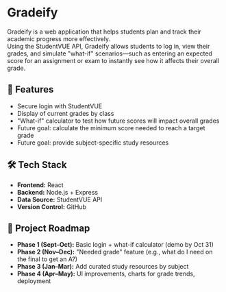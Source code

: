 # Gradeify

Gradeify is a web application that helps students plan and track their academic progress more effectively.  
Using the StudentVUE API, Gradeify allows students to log in, view their grades, and simulate "what-if" scenarios—such as entering an expected score for an assignment or exam to instantly see how it affects their overall grade.  

## 🚀 Features
- Secure login with StudentVUE  
- Display of current grades by class  
- "What-if" calculator to test how future scores will impact overall grades  
- Future goal: calculate the minimum score needed to reach a target grade  
- Future goal: provide subject-specific study resources  

## 🛠️ Tech Stack
- **Frontend:** React  
- **Backend:** Node.js + Express  
- **Data Source:** StudentVUE API  
- **Version Control:** GitHub  

## 📅 Project Roadmap
- **Phase 1 (Sept–Oct):** Basic login + what-if calculator (demo by Oct 31)  
- **Phase 2 (Nov–Dec):** "Needed grade" feature (e.g., what do I need on the final to get an A?)  
- **Phase 3 (Jan–Mar):** Add curated study resources by subject  
- **Phase 4 (Apr–May):** UI improvements, charts for grade trends, deployment  
